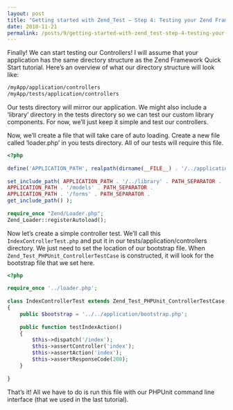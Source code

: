 ```yaml
---
layout: post
title: "Getting started with Zend_Test – Step 4: Testing your Zend Framework Controllers"
date: 2010-11-21
permalink: /posts/9/getting-started-with-zend_test-step-4-testing-your-zend-framework-controllers
---
```

Finally! We can start testing our Controllers! I will assume that your application has the same directory structure as the Zend Framework Quick Start tutorial. Here’s an overview of what our directory structure will look like:

```sh
/myApp/application/controllers
/myApp/tests/application/controllers
```

Our tests directory will mirror our application. We might also include a ‘library’ directory in the tests directory so we can test our custom library components. For now, we’ll just keep it simple and test our controllers.

Now, we’ll create a file that will take care of auto loading. Create a new file called ‘loader.php’ in you tests directory. All of our tests will require this file.

```php
<?php
 
define('APPLICATION_PATH', realpath(dirname(__FILE__) . '/../application/'));
 
set_include_path( APPLICATION_PATH . '/../library' . PATH_SEPARATOR .
APPLICATION_PATH . '/models' . PATH_SEPARATOR .
APPLICATION_PATH . '/forms' . PATH_SEPARATOR .
get_include_path() );
 
require_once "Zend/Loader.php";
Zend_Loader::registerAutoload();
```

Now let’s create a simple controller test. We’ll call this `IndexControllerTest.php` and put it in our tests/application/controllers directory. We just need to set the location of our bootstrap file. When `Zend_Test_PHPUnit_ControllerTestCase` is constructed, it will look for the bootstrap file that we set here.

```php
<?php
 
require_once '../loader.php';
 
class IndexControllerTest extends Zend_Test_PHPUnit_ControllerTestCase
{
    public $bootstrap = '../../application/bootstrap.php';
 
    public function testIndexAction()
    {
        $this->dispatch('/index');
        $this->assertController('index');
        $this->assertAction('index');
        $this->assertResponseCode(200);
    }
 
}
```

That’s it! All we have to do is run this file with our PHPUnit command line interface (that we used in the last tutorial).

